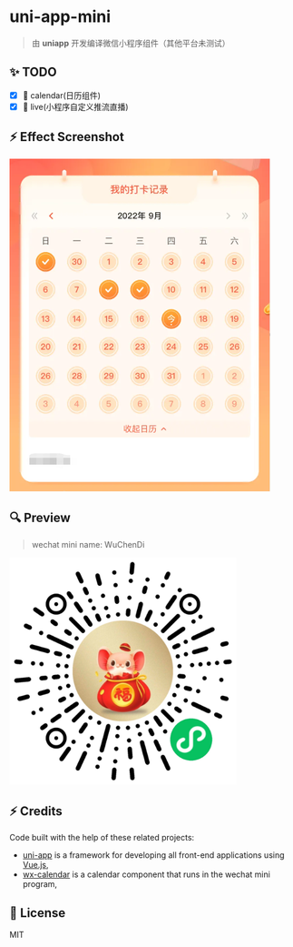 # uni-app-mini

> 由 **uniapp** 开发编译微信小程序组件（其他平台未测试）

## ✨ TODO

- [x] 🔨 calendar(日历组件)
- [x] 🔨 live(小程序自定义推流直播)

## ⚡ Effect Screenshot

![demo](./screenshots/demo.png)

## 🔍 Preview

> wechat mini name: WuChenDi

<p>
  <img width="400" src="./screenshots/gh_6c2b0642133e_1280.jpg">
</p>

## ⚡ Credits

Code built with the help of these related projects:

- [uni-app](https://uniapp.dcloud.net.cn/) is a framework for developing all front-end applications using [Vue.js](https://vuejs.org/),
- [wx-calendar](https://github.com/qi-Nian-Jin-Xi/wx-calendar) is a calendar component that runs in the wechat mini program,

## 🎈 License

MIT
